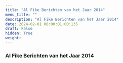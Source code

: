 ```yaml
---
title: "Al Fike Berichten van het Jaar 2014"
menu_title: ""
description: "Al Fike Berichten van het Jaar 2014"
date: 2024-02-01 06:00:01+00:135
draft: False
hidden: True
weight:
---
```

### Al Fike Berichten van het Jaar 2014


